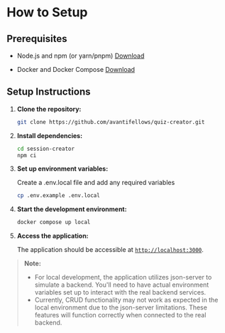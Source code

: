 # How to Setup

## Prerequisites

- Node.js and npm (or yarn/pnpm) [Download](https://nodejs.org/en/download)

- Docker and Docker Compose [Download](https://docs.docker.com/get-docker/)

## Setup Instructions

1. **Clone the repository:**

   ```bash
   git clone https://github.com/avantifellows/quiz-creator.git
   ```

2. **Install dependencies:**

   ```bash
   cd session-creator
   npm ci
   ```

3. **Set up environment variables:**

   Create a .env.local file and add any required variables

   ```bash
   cp .env.example .env.local
   ```

4. **Start the development environment:**

   ```bash
   docker compose up local
   ```

5. **Access the application:**

   The application should be accessible at [`http://localhost:3000`](http://localhost:3000).

> **Note:**
>
> - For local development, the application utilizes json-server to simulate a backend. You'll need to have actual environment variables set up to interact with the real backend services.
> - Currently, CRUD functionality may not work as expected in the local environment due to the json-server limitations. These features will function correctly when connected to the real backend.
